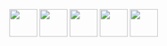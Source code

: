 
<image src="https://github.com/MusaSusu/Neuron/assets/113942924/bb7cb236-7e6d-4e52-a866-f6921b1b3c96" alt = "" width = "50"> 
<image src="https://github.com/MusaSusu/Neuron/assets/113942924/d49adfcf-c83b-430c-98c3-a06ba9e1afb6" alt = "" width = "50"> 
<image src="https://github.com/MusaSusu/Neuron/assets/113942924/cf61b38c-1daa-424b-93bc-bba535c49741" alt = "" width = "50"> 
<image src="https://github.com/MusaSusu/Neuron/assets/113942924/627228e3-b542-4fa0-be19-7fbfc2738e53" alt = "" width = "50"> 
<image src="https://github.com/MusaSusu/Neuron/assets/113942924/8c016aad-ce8e-4435-ad4b-c49f23dcea64" alt = "" width = "50"> 
